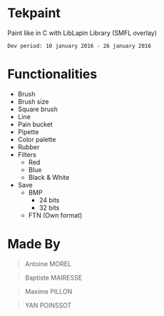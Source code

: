 # Tekpaint

Paint like in C with LibLapin Library (SMFL overlay)

    Dev period: 10 january 2016 - 26 january 2016

Functionalities
=============
* Brush
* Brush size
* Square brush
* Line
* Pain bucket
* Pipette
* Color palette
* Rubber
* Filters
    * Red
    * Blue
    * Black & White
* Save
    * BMP
        * 24 bits
        * 32 bits
    * FTN (Own format)

Made By
=======

> Antoine MOREL

> Baptiste MAIRESSE

> Maxime PILLON

> YAN POINSSOT